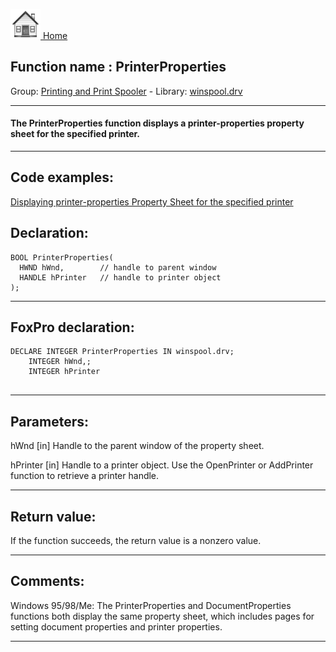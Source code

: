 [<img src="../../images/home.png"> Home ](https://github.com/VFPX/Win32API)  

## Function name : PrinterProperties
Group: [Printing and Print Spooler](../../functions_group.md#Printing_and_Print_Spooler)  -  Library: [winspool.drv](../../libraries.md#winspool.drv)  
***  


#### The PrinterProperties function displays a printer-properties property sheet for the specified printer. 
***  


## Code examples:
[Displaying printer-properties Property Sheet for the specified printer](../../samples/sample_372.md)  

## Declaration:
```foxpro  
BOOL PrinterProperties(
  HWND hWnd,        // handle to parent window
  HANDLE hPrinter   // handle to printer object
);  
```  
***  


## FoxPro declaration:
```foxpro  
DECLARE INTEGER PrinterProperties IN winspool.drv;
	INTEGER hWnd,;
	INTEGER hPrinter
  
```  
***  


## Parameters:
hWnd 
[in] Handle to the parent window of the property sheet. 

hPrinter 
[in] Handle to a printer object. Use the OpenPrinter or AddPrinter function to retrieve a printer handle. 
  
***  


## Return value:
If the function succeeds, the return value is a nonzero value.  
***  


## Comments:
Windows 95/98/Me: The PrinterProperties and DocumentProperties functions both display the same property sheet, which includes pages for setting document properties and printer properties.  
  
***  

